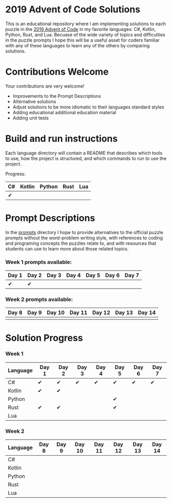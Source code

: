 # 2019 Advent of Code Solutions

This is an educational repository where I am implementing solutions to each puzzle in the [2019 Advent of Code](https://adventofcode.com/2019) in my favorite languages: C#, Kotlin, Python, Rust, and Lua. Becuase of the wide variety of topics and difficulties in the puzzle prompts I hope this will be a useful asset for coders familiar with any of these languages to learn any of the others by comparing solutions. 

# Contributions Welcome

Your contributions are very welcome! 
 * Improvements to the Prompt Descriptions
 * Alternative solutions
 * Adjust solutions to be more idiomatic to their languages standard styles
 * Adding educational additional education material
 * Adding unit tests
 
# Build and run instructions

Each language directory will contain a README that describes which tools to use, how the project is structured, and which commands to run to use the project.

Progress:

| C# | Kotlin | Python | Rust | Lua |
|----|--------|--------|------|-----|
| ✔  |        |        |      |     |


# Prompt Descriptions

In the [prompts](prompts/) directory I hope to provide alternatives to the official puzzle prompts without the word-problem writing style, with references to coding and programing concepts the puzzles relate to, and with resources that students can use to learn more about those related topics.

### Week 1 prompts available:
| Day 1 | Day 2 | Day 3 | Day 4 | Day 5 | Day 6 | Day 7 |
|-------|-------|-------|-------|-------|-------|-------|
| ✔    | ✔     |       |       |       |       |       |

### Week 2 prompts available:
| Day 8 | Day 9 | Day 10 | Day 11 | Day 12 | Day 13 | Day 14 |
|-------|-------|--------|--------|--------|--------|--------|
|       |       |        |        |        |        |        |

# Solution Progress

### Week 1

| Language | Day 1 | Day 2 | Day 3 | Day 4 | Day 5 | Day 6 | Day 7 |
|----------|-------|-------|-------|-------|-------|-------|-------|
| C#       | ✔     | ✔    | ✔     | ✔    | ✔     | ✔    | ✔     |
| Kotlin   | ✔     | ✔    |       |       |       |       |       |
| Python   |       |       |       |       | ✔     |       |       |
| Rust     | ✔     | ✔    |       |       | ✔     |       |       |
| Lua      |       |       |       |       |       |       |       |

### Week 2

| Language | Day 8 | Day 9 | Day 10 | Day 11 | Day 12 | Day 13 | Day 14 |
|----------|-------|-------|--------|--------|--------|--------|--------|
| C#       |       |       |        |        |        |        |        |
| Kotlin   |       |       |        |        |        |        |        |
| Python   |       |       |        |        |        |        |        |
| Rust     |       |       |        |        |        |        |        |
| Lua      |       |       |        |        |        |        |        |

